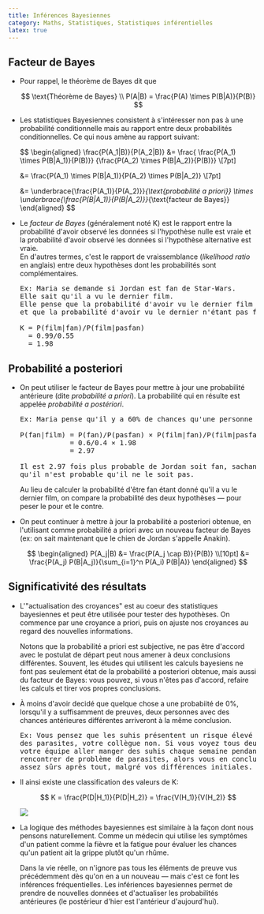 ```yaml
---
title: Inférences Bayesiennes
category: Maths, Statistiques, Statistiques inférentielles
latex: true
---
```


## Facteur de Bayes

* Pour rappel, le théorème de Bayes dit que

  $$
  \text{Théorème de Bayes} \\
  P(A|B) = \frac{P(A) \times P(B|A)}{P(B)}
  $$

* Les statistiques Bayesiennes consistent à s'intéresser non pas à une probabilité conditionnelle mais au rapport entre deux probabilités conditionnelles. Ce qui nous amène au rapport suivant:

  $$
  \begin{aligned}
  \frac{P(A_1|B)}{P(A_2|B)} &= \frac{
  \frac{P(A_1) \times P(B|A_1)}{P(B)}}
  {\frac{P(A_2) \times P(B|A_2)}{P(B)}} \\[7pt]

  &= \frac{P(A_1) \times P(B|A_1)}{P(A_2) \times P(B|A_2)} \\[7pt]

  &= \underbrace{\frac{P(A_1)}{P(A_2)}}_{\text{probabilité a priori}} \times \underbrace{\frac{P(B|A_1)}{P(B|A_2)}}_{\text{facteur de Bayes}}
  \end{aligned}
  $$

* Le *facteur de Bayes* (généralement noté K) est le rapport entre la probabilité d'avoir observé les données si l'hypothèse nulle est vraie et la probabilité d'avoir observé les données si l'hypothèse alternative est vraie.  
  En d'autres termes, c'est le rapport de vraissemblance (*likelihood ratio* en anglais) entre deux hypothèses dont les probabilités sont complémentaires.

  <pre>
  Ex: Maria se demande si Jordan est fan de Star-Wars.  
  Elle sait qu'il a vu le dernier film.
  Elle pense que la probabilité d'avoir vu le dernier film étant fan est de 99%
  et que la probabilité d'avoir vu le dernier n'étant pas fan est de 50%

  K = P(film|fan)/P(film|pasfan)
    = 0.99/0.55
    = 1.98
  </pre>

## Probabilité a posteriori

* On peut utiliser le facteur de Bayes pour mettre à jour une probabilité antérieure (dite *probabilité a priori*). La probabilité qui en résulte est appelée *probabilité a postériori*.

  <pre>
  Ex: Maria pense qu'il y a 60% de chances qu'une personne donnée soit fan.

  P(fan|film) = P(fan)/P(pasfan) × P(film|fan)/P(film|pasfan)
              = 0.6/0.4 × 1.98
              = 2.97

  Il est 2.97 fois plus probable de Jordan soit fan, sachant qu'il a vu le dernier film,
  qu'il n'est probable qu'il ne le soit pas.
  </pre>

  Au lieu de calculer la probabilité d'être fan étant donné qu'il a vu le dernier film, on compare la probabilité des deux hypothèses — pour peser le pour et le contre.

* On peut continuer à mettre à jour la probabilité a posteriori obtenue, en l'utilisant comme probabilité a priori avec un nouveau facteur de Bayes (ex: on sait maintenant que le chien de Jordan s'appelle Anakin).

  $$
  \begin{aligned}
  P(A_j|B) &= \frac{P(A_j \cap B)}{P(B)} \\[10pt]
  &= \frac{P(A_j) P(B|A_j)}{\sum_{i=1}^n P(A_i) P(B|A)}
  \end{aligned}
  $$

## Significativité des résultats

* L'"actualisation des croyances" est au coeur des statistiques bayesiennes et peut être utilisée pour tester des hypothèses. On commence par une croyance a priori, puis on ajuste nos croyances au regard des nouvelles informations.

  Notons que la probabilité a priori est subjective, ne pas être d'accord avec le postulat de départ peut nous amener à deux conclusions différentes. Souvent, les études qui utilisent les calculs bayesiens ne font pas seulement état de la probabilité a posteriori obtenue, mais aussi du facteur de Bayes: vous pouvez, si vous n'êtes pas d'accord, refaire les calculs et tirer vos propres conclusions.

* À moins d'avoir decidé que quelque chose a une probabiité de 0%, lorsqu'il y a suffisamment de preuves, deux personnes avec des chances antérieures différentes arriveront à la même conclusion.

  <pre>
  Ex: Vous pensez que les suhis présentent un risque élevé de vous infecter avec  
  des parasites, votre collègue non. Si vous voyez tous deux votre patron et toute  
  votre équipe aller manger des suhis chaque semaine pendant deux ans, sans jamais
  rencontrer de problème de parasites, alors vous en conclurez que les sushis sont  
  assez sûrs après tout, malgré vos différences initiales.
  </pre>

* Il ainsi existe une classification des valeurs de K:

  $$
  K = \frac{P(D|H_1)}{P(D|H_2)} = \frac{V(H_1)}{V(H_2)}
  $$

  ![](https://i.imgur.com/4bNDJErm.png)

* La logique des méthodes bayesiennes est similaire à la façon dont nous pensons naturellement. Comme un médecin qui utilise les symptômes d'un patient comme la fièvre et la fatigue pour évaluer les chances qu'un patient ait la grippe plutôt qu'un rhûme.

  Dans la vie réelle, on n'ignore pas tous les éléments de preuve vus précédemment dès qu'on en a un nouveau — mais c'est ce font les inférences fréquentielles. Les infériences bayesiennes permet de prendre de nouvelles données et d'actualiser les probabilités antérieures (le postérieur d'hier est l'antérieur d'aujourd'hui).
